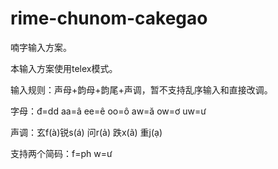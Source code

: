 # rime-chunom-cakegao
喃字输入方案。

本输入方案使用telex模式。

输入规则：声母+韵母+韵尾+声调，暂不支持乱序输入和直接改调。

字母：đ=dd aa=â ee=ê oo=ô aw=ă ow=ơ uw=ư

声调：玄f(à)锐s(á) 问r(ả) 跌x(ã) 重j(ạ)

支持两个简码：f=ph w=ư
